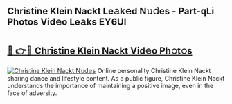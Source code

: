 ## Christine Klein Nackt Le𝚊k𝚎d N𝚞𝚍es - Part-qLi Photos Vid𝚎o Le𝚊ks EY6Ul

# <h2><a href="http://fb53ou.evod.top/?m=Christine+Klein+Nackt">🔗 👉🔴 Christine Klein Nackt Vid𝚎o Ph𝚘t𝚘s</a></h2>

[![Christine Klein Nackt N𝚞d𝚎s](https://i.imgur.com/8V9OHl7.gif)](http://fb53ou.evod.top/?m=Christine+Klein+Nackt)
Online personality Christine Klein Nackt sharing dance and lifestyle content. As a public figure, Christine Klein Nackt understands the importance of maintaining a positive image, even in the face of adversity. 
